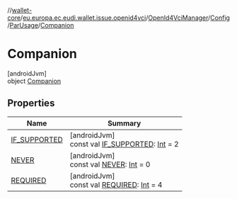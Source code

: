 //[wallet-core](../../../../../../index.md)/[eu.europa.ec.eudi.wallet.issue.openid4vci](../../../../index.md)/[OpenId4VciManager](../../../index.md)/[Config](../../index.md)/[ParUsage](../index.md)/[Companion](index.md)

# Companion

[androidJvm]\
object [Companion](index.md)

## Properties

| Name                                       | Summary                                                                                                                                              |
|--------------------------------------------|------------------------------------------------------------------------------------------------------------------------------------------------------|
| [IF_SUPPORTED](-i-f_-s-u-p-p-o-r-t-e-d.md) | [androidJvm]<br>const val [IF_SUPPORTED](-i-f_-s-u-p-p-o-r-t-e-d.md): [Int](https://kotlinlang.org/api/latest/jvm/stdlib/kotlin/-int/index.html) = 2 |
| [NEVER](-n-e-v-e-r.md)                     | [androidJvm]<br>const val [NEVER](-n-e-v-e-r.md): [Int](https://kotlinlang.org/api/latest/jvm/stdlib/kotlin/-int/index.html) = 0                     |
| [REQUIRED](-r-e-q-u-i-r-e-d.md)            | [androidJvm]<br>const val [REQUIRED](-r-e-q-u-i-r-e-d.md): [Int](https://kotlinlang.org/api/latest/jvm/stdlib/kotlin/-int/index.html) = 4            |
